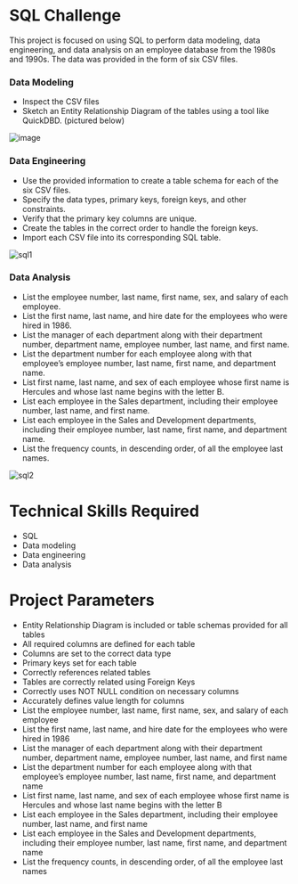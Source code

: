 # SQL Challenge

This project is focused on using SQL to perform data modeling, data engineering, and data analysis on an employee database from the 1980s and 1990s. The data was provided in the form of six CSV files.
### Data Modeling
- Inspect the CSV files
- Sketch an Entity Relationship Diagram of the tables using a tool like QuickDBD. (pictured below)

![image](https://user-images.githubusercontent.com/109693942/213036253-b0548157-d863-450b-83ef-960c4b5a9e5f.png)

### Data Engineering
- Use the provided information to create a table schema for each of the six CSV files.
- Specify the data types, primary keys, foreign keys, and other constraints.
- Verify that the primary key columns are unique.
- Create the tables in the correct order to handle the foreign keys.
- Import each CSV file into its corresponding SQL table.

![sql1](https://user-images.githubusercontent.com/109693942/213038065-33563769-82a3-400a-8faa-987c48cb957d.JPG)

### Data Analysis
- List the employee number, last name, first name, sex, and salary of each employee.
- List the first name, last name, and hire date for the employees who were hired in 1986.
- List the manager of each department along with their department number, department name, employee number, last name, and first name.
- List the department number for each employee along with that employee’s employee number, last name, first name, and department name.
- List first name, last name, and sex of each employee whose first name is Hercules and whose last name begins with the letter B.
- List each employee in the Sales department, including their employee number, last name, and first name.
- List each employee in the Sales and Development departments, including their employee number, last name, first name, and department name.
- List the frequency counts, in descending order, of all the employee last names.

![sql2](https://user-images.githubusercontent.com/109693942/213038081-8bea491e-4479-46bd-b118-47567a65bc49.JPG)

# Technical Skills Required
- SQL
- Data modeling
- Data engineering
- Data analysis

# Project Parameters
- Entity Relationship Diagram is included or table schemas provided for all tables
- All required columns are defined for each table 
- Columns are set to the correct data type
- Primary keys set for each table
- Correctly references related tables
- Tables are correctly related using Foreign Keys
- Correctly uses NOT NULL condition on necessary columns
- Accurately defines value length for columns
- List the employee number, last name, first name, sex, and salary of each employee
- List the first name, last name, and hire date for the employees who were hired in 1986
- List the manager of each department along with their department number, department name, employee number, last name, and first name
- List the department number for each employee along with that employee’s employee number, last name, first name, and department name
- List first name, last name, and sex of each employee whose first name is Hercules and whose last name begins with the letter B
- List each employee in the Sales department, including their employee number, last name, and first name
- List each employee in the Sales and Development departments, including their employee number, last name, first name, and department name
- List the frequency counts, in descending order, of all the employee last names
